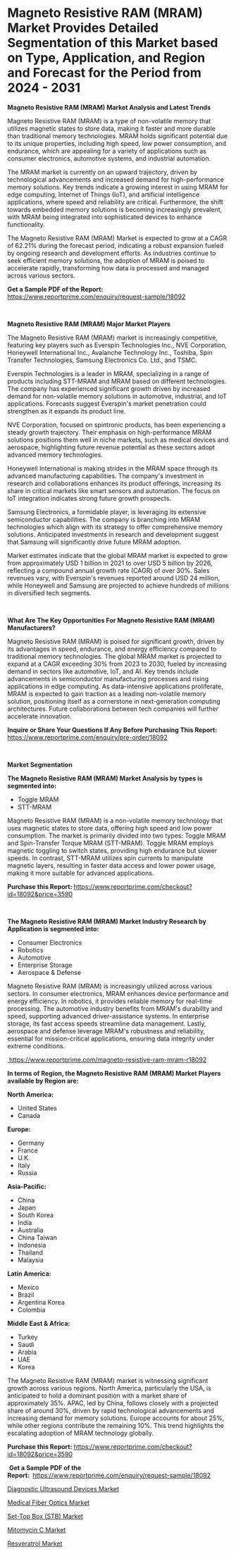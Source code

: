 <p><h1>Magneto Resistive RAM (MRAM) Market Provides Detailed Segmentation of this Market based on Type, Application, and Region and Forecast for the Period from 2024 - 2031</h1></p><p><strong>Magneto Resistive RAM (MRAM) Market Analysis and Latest Trends</strong></p>
<p><p>Magneto Resistive RAM (MRAM) is a type of non-volatile memory that utilizes magnetic states to store data, making it faster and more durable than traditional memory technologies. MRAM holds significant potential due to its unique properties, including high speed, low power consumption, and endurance, which are appealing for a variety of applications such as consumer electronics, automotive systems, and industrial automation.</p><p>The MRAM market is currently on an upward trajectory, driven by technological advancements and increased demand for high-performance memory solutions. Key trends indicate a growing interest in using MRAM for edge computing, Internet of Things (IoT), and artificial intelligence applications, where speed and reliability are critical. Furthermore, the shift towards embedded memory solutions is becoming increasingly prevalent, with MRAM being integrated into sophisticated devices to enhance functionality.</p><p>The Magneto Resistive RAM (MRAM) Market is expected to grow at a CAGR of 62.21% during the forecast period, indicating a robust expansion fueled by ongoing research and development efforts. As industries continue to seek efficient memory solutions, the adoption of MRAM is poised to accelerate rapidly, transforming how data is processed and managed across various sectors.</p></p>
<p><strong>Get a Sample PDF of the Report:&nbsp;</strong> <a href="https://www.reportprime.com/enquiry/request-sample/18092?utm_campaign=32&utm_medium=2&utm_source=Github&utm_content=ia&utm_term=20112024&utm_id=magneto-resistive-ram-mram">https://www.reportprime.com/enquiry/request-sample/18092</a></p>
<p>&nbsp;</p>
<p><strong>Magneto Resistive RAM (MRAM) Major Market Players</strong></p>
<p><p>The Magneto Resistive RAM (MRAM) market is increasingly competitive, featuring key players such as Everspin Technologies Inc., NVE Corporation, Honeywell International Inc., Avalanche Technology Inc., Toshiba, Spin Transfer Technologies, Samsung Electronics Co. Ltd., and TSMC. </p><p>Everspin Technologies is a leader in MRAM, specializing in a range of products including STT-MRAM and MRAM based on different technologies. The company has experienced significant growth driven by increased demand for non-volatile memory solutions in automotive, industrial, and IoT applications. Forecasts suggest Everspin's market penetration could strengthen as it expands its product line.</p><p>NVE Corporation, focused on spintronic products, has been experiencing a steady growth trajectory. Their emphasis on high-performance MRAM solutions positions them well in niche markets, such as medical devices and aerospace, highlighting future revenue potential as these sectors adopt advanced memory technologies.</p><p>Honeywell International is making strides in the MRAM space through its advanced manufacturing capabilities. The company's investment in research and collaborations enhances its product offerings, increasing its share in critical markets like smart sensors and automation. The focus on IoT integration indicates strong future growth prospects.</p><p>Samsung Electronics, a formidable player, is leveraging its extensive semiconductor capabilities. The company is branching into MRAM technologies which align with its strategy to offer comprehensive memory solutions. Anticipated investments in research and development suggest that Samsung will significantly drive future MRAM adoption.</p><p>Market estimates indicate that the global MRAM market is expected to grow from approximately USD 1 billion in 2021 to over USD 5 billion by 2026, reflecting a compound annual growth rate (CAGR) of over 30%. Sales revenues vary, with Everspin's revenues reported around USD 24 million, while Honeywell and Samsung are projected to achieve hundreds of millions in diversified tech segments.</p></p>
<p>&nbsp;</p>
<p><strong>What Are The Key Opportunities For Magneto Resistive RAM (MRAM) Manufacturers?</strong></p>
<p><p>Magneto Resistive RAM (MRAM) is poised for significant growth, driven by its advantages in speed, endurance, and energy efficiency compared to traditional memory technologies. The global MRAM market is projected to expand at a CAGR exceeding 30% from 2023 to 2030, fueled by increasing demand in sectors like automotive, IoT, and AI. Key trends include advancements in semiconductor manufacturing processes and rising applications in edge computing. As data-intensive applications proliferate, MRAM is expected to gain traction as a leading non-volatile memory solution, positioning itself as a cornerstone in next-generation computing architectures. Future collaborations between tech companies will further accelerate innovation.</p></p>
<p><strong>Inquire or Share Your Questions If Any Before Purchasing This Report:</strong> <a href="https://www.reportprime.com/enquiry/pre-order/18092?utm_campaign=32&utm_medium=2&utm_source=Github&utm_content=ia&utm_term=20112024&utm_id=magneto-resistive-ram-mram">https://www.reportprime.com/enquiry/pre-order/18092</a></p>
<p>&nbsp;</p>
<p><strong>Market Segmentation</strong></p>
<p><strong>The Magneto Resistive RAM (MRAM) Market Analysis by types is segmented into:</strong></p>
<p><ul><li>Toggle MRAM</li><li>STT-MRAM</li></ul></p>
<p><p>Magneto Resistive RAM (MRAM) is a non-volatile memory technology that uses magnetic states to store data, offering high speed and low power consumption. The market is primarily divided into two types: Toggle MRAM and Spin-Transfer Torque MRAM (STT-MRAM). Toggle MRAM employs magnetic toggling to switch states, providing high endurance but slower speeds. In contrast, STT-MRAM utilizes spin currents to manipulate magnetic layers, resulting in faster data access and lower power usage, making it more suitable for advanced applications.</p></p>
<p><strong>Purchase this Report:&nbsp;</strong><a href="https://www.reportprime.com/checkout?id=18092&price=3590&utm_campaign=32&utm_medium=2&utm_source=Github&utm_content=ia&utm_term=20112024&utm_id=magneto-resistive-ram-mram">https://www.reportprime.com/checkout?id=18092&price=3590</a></p>
<p>&nbsp;</p>
<p><strong>The Magneto Resistive RAM (MRAM) Market Industry Research by Application is segmented into:</strong></p>
<p><ul><li>Consumer Electronics</li><li>Robotics</li><li>Automotive</li><li>Enterprise Storage</li><li>Aerospace & Defense</li></ul></p>
<p><p>Magneto Resistive RAM (MRAM) is increasingly utilized across various sectors. In consumer electronics, MRAM enhances device performance and energy efficiency. In robotics, it provides reliable memory for real-time processing. The automotive industry benefits from MRAM's durability and speed, supporting advanced driver-assistance systems. In enterprise storage, its fast access speeds streamline data management. Lastly, aerospace and defense leverage MRAM's robustness and reliability, essential for mission-critical applications, ensuring data integrity under extreme conditions.</p></p>
<p><a href="https://www.reportprime.com/magneto-resistive-ram-mram-r18092?utm_campaign=32&utm_medium=2&utm_source=Github&utm_content=ia&utm_term=20112024&utm_id=magneto-resistive-ram-mram">&nbsp;https://www.reportprime.com/magneto-resistive-ram-mram-r18092</a></p>
<p><strong>In terms of Region, the Magneto Resistive RAM (MRAM) Market Players available by Region are:</strong></p>
<p>
    <p> <strong> North America: </strong>
        <ul>
            <li>United States</li>
            <li>Canada</li>
        </ul>
        </p> 
    <p> <strong> Europe: </strong>
        <ul>
            <li>Germany</li>
            <li>France</li>
            <li>U.K.</li>
            <li>Italy</li>
            <li>Russia</li>
        </ul>
        </p> 
    <p> <strong> Asia-Pacific: </strong>
        <ul>
            <li>China</li>
            <li>Japan</li>
            <li>South Korea</li>
            <li>India</li>
            <li>Australia</li>
            <li>China Taiwan</li>
            <li>Indonesia</li>
            <li>Thailand</li>
            <li>Malaysia</li>
        </ul>
        </p> 
    <p> <strong> Latin America: </strong>
        <ul>
            <li>Mexico</li>
            <li>Brazil</li>
            <li>Argentina Korea</li>
            <li>Colombia</li>
        </ul>
        </p> 
    <p> <strong> Middle East & Africa: </strong>
        <ul>
            <li>Turkey</li>
            <li>Saudi</li>
            <li>Arabia</li>
            <li>UAE</li>
            <li>Korea</li>
        </ul>
    </p>
    </p>
<p><p>The Magneto Resistive RAM (MRAM) market is witnessing significant growth across various regions. North America, particularly the USA, is anticipated to hold a dominant position with a market share of approximately 35%. APAC, led by China, follows closely with a projected share of around 30%, driven by rapid technological advancements and increasing demand for memory solutions. Europe accounts for about 25%, while other regions contribute the remaining 10%. This trend highlights the escalating adoption of MRAM technology globally.</p></p>
<p><strong>Purchase this Report: </strong><a href="https://www.reportprime.com/checkout?id=18092&price=3590&utm_campaign=32&utm_medium=2&utm_source=Github&utm_content=ia&utm_term=20112024&utm_id=magneto-resistive-ram-mram">https://www.reportprime.com/checkout?id=18092&price=3590</a></p>
<p>&nbsp;<strong>Get a Sample PDF of the Report:&nbsp;&nbsp;</strong><a href="https://www.reportprime.com/enquiry/request-sample/18092?utm_campaign=32&utm_medium=2&utm_source=Github&utm_content=ia&utm_term=20112024&utm_id=magneto-resistive-ram-mram">https://www.reportprime.com/enquiry/request-sample/18092</a></p>
<p><strong></strong></p>
<p><p><a href="https://www.linkedin.com/pulse/diagnostic-ultrasound-devices-market-overview-size-value-m6q4e?utm_campaign=32&utm_medium=2&utm_source=Github&utm_content=ia&utm_term=20112024&utm_id=magneto-resistive-ram-mram">Diagnostic Ultrasound Devices Market</a></p><p><a href="https://www.linkedin.com/pulse/medical-fiber-optics-industry-forecast-future-growth-q9fce?utm_campaign=32&utm_medium=2&utm_source=Github&utm_content=ia&utm_term=20112024&utm_id=magneto-resistive-ram-mram">Medical Fiber Optics Market</a></p><p><a href="https://github.com/ashepherd82/Market-Research-Report-List-6/blob/main/set-top-box-stb-market.md?utm_campaign=32&utm_medium=2&utm_source=Github&utm_content=ia&utm_term=20112024&utm_id=magneto-resistive-ram-mram">Set-Top Box (STB) Market</a></p><p><a href="https://issuu.com/reportprime-2/docs/mitomycin-c-market-size-2030.pptx_043eef68906441?utm_campaign=32&utm_medium=2&utm_source=Github&utm_content=ia&utm_term=20112024&utm_id=magneto-resistive-ram-mram">Mitomycin C Market</a></p><p><a href="https://issuu.com/reportprime-2/docs/resveratrol-market-size-2030.pptx_507da9d9877d77?utm_campaign=32&utm_medium=2&utm_source=Github&utm_content=ia&utm_term=20112024&utm_id=magneto-resistive-ram-mram">Resveratrol Market</a></p></p>
